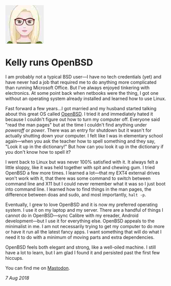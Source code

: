 <p><a href="/" alt="avatar" title="home page"><img src="luckymushroom.jpeg" class="avatar"></a></p>

# Kelly runs OpenBSD

I am probably not a typical BSD user&mdash;I have no tech credentials
(yet) and have never had a job that required me to do anything more
complicated than running Microsoft Office. But I've always enjoyed
tinkering with electronics. At some point back when netbooks were
the thing, I got one without an operating system already installed
and learned how to use Linux.

Fast forward a few years...I got married and my husband started
talking about this great OS called [OpenBSD]. I tried it and
immediately hated it because I couldn't figure out how to turn my
computer off. Everyone said "read the man pages" but at the time I
couldn't find anything under _poweroff_ or _power_. There was an
entry for shutdown but it wasn't for actually shutting down your
computer. I felt like I was in elementary school again&mdash;when
you ask the teacher how to spell something and they say, "Look it
up in the dictionary!" But how can you look it up in the dictionary
if you don't know how to spell it?

I went back to Linux but was never 100% satisfied with it. It always
felt a little sloppy, like it was held together with spit and chewing
gum. I tried OpenBSD a few more times. I learned a lot&mdash;that
my EXT4 external drives won't work with it, that there was some
command to switch between command line and X11 but I could never
remember what it was so I just boot into command line. I learned
how to find things in the man pages, the difference between doas
and sudo, and most importantly, `halt -p`.

Eventually, I grew to love OpenBSD and it is now my preferred
operating system. I use it on my laptop and my server. There are a
handful of things I cannot do in OpenBSD&mdash;sync Calibre with
my ereader, Android development&mdash;but I use it for everything
else. OpenBSD appeals to the minimalist in me. I am not necessarily
trying to get my computer to do more or have it run all the latest
fancy apps. I want something that will do what I need it to do with
a minimum of moving parts and extra dependencies.

OpenBSD feels both elegant and strong, like a well-oiled machine.
I still have a lot to learn, but I am glad I found it and persisted
past the first few hiccups.

You can find me on [Mastodon](https://bsd.network/@luckymushroom).

_7 Aug 2018_

[OpenBSD]: https://www.openbsd.org
